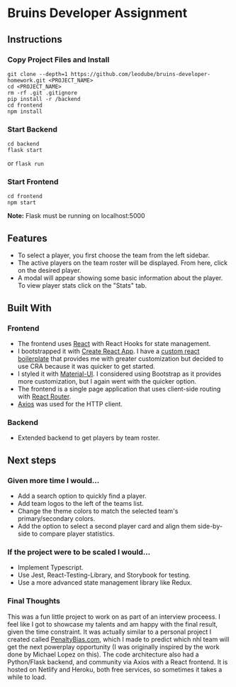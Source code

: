 # Bruins Developer Assignment

## Instructions

### Copy Project Files and Install

```
git clone --depth=1 https://github.com/leodube/bruins-developer-homework.git <PROJECT_NAME>
cd <PROJECT_NAME>
rm -rf .git .gitignore
pip install -r /backend
cd frontend
npm install
```

### Start Backend
```
cd backend
flask start
```
or ```flask run```

### Start Frontend
```
cd frontend
npm start
```

**Note:** Flask must be running on localhost:5000

## Features
- To select a player, you first choose the team from the left sidebar.
- The active players on the team roster will be displayed. From here, click on the desired player.
- A modal will appear showing some basic information about the player. To view player stats click on the "Stats" tab.

## Built With

### Frontend

- The frontend uses [React](https://reactjs.org/) with React Hooks for state management.
- I bootstrapped it with [Create React App](https://github.com/facebook/create-react-app). I have a [custom react boilerplate](https://github.com/leodube/react-ss) that provides me with greater customization but decided to use CRA because it was quicker to get started.
- I styled it with [Material-UI](https://mui.com/). I considered using Bootstrap as it provides more customization, but I again went with the quicker option.
- The frontend is a single page application that uses client-side routing with [React Router](https://reactrouter.com/).
- [Axios](https://www.npmjs.com/package/axios) was used for the HTTP client.

### Backend
- Extended backend to get players by team roster.


## Next steps

### Given more time I would...

- Add a search option to quickly find a player.
- Add team logos to the left of the teams list.
- Change the theme colors to match the selected team's primary/secondary colors.
- Add the option to select a second player card and align them side-by-side to compare player statistics.

### If the project were to be scaled I would...

- Implement Typescript.
- Use Jest, React-Testing-Library, and Storybook for testing.
- Use a more advanced state management library like Redux.

### Final Thoughts
This was a fun little project to work on as part of an interview proceess. I feel like I got to showcase my talents and am happy with the final result, given the time constraint. It was actually similar to a personal project I created called [PenaltyBias.com](https://www.penaltybias.com/), which I made to predict which nhl team will get the next powerplay opportunity (I was originally inspired by the work done by Michael Lopez on this). The code architecture also had a Python/Flask backend, and community via Axios with a React frontend. It is hosted on Netlify and Heroku, both free services, so sometimes it takes a while to load.
